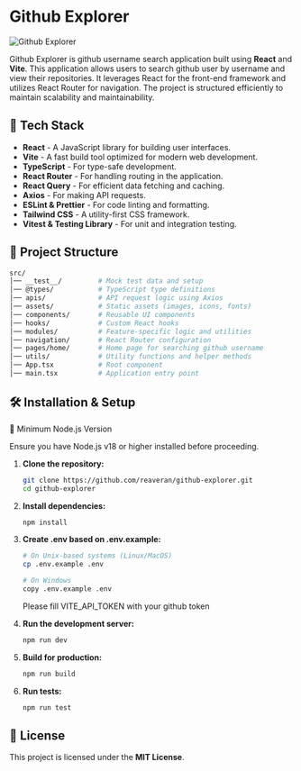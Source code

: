 # Github Explorer

![Github Explorer](https://your-image-url.com/logo.png)

Github Explorer is github username search application built using **React** and **Vite**. This application allows users to search github user by username and view their repositories. It leverages React for the front-end framework and utilizes React Router for navigation. The project is structured efficiently to maintain scalability and maintainability.

## 🚀 Tech Stack

- **React** - A JavaScript library for building user interfaces.
- **Vite** - A fast build tool optimized for modern web development.
- **TypeScript** - For type-safe development.
- **React Router** - For handling routing in the application.
- **React Query** - For efficient data fetching and caching.
- **Axios** - For making API requests.
- **ESLint & Prettier** - For code linting and formatting.
- **Tailwind CSS** - A utility-first CSS framework.
- **Vitest & Testing Library** - For unit and integration testing.

## 📂 Project Structure

```bash
src/
│── __test__/         # Mock test data and setup
│── @types/           # TypeScript type definitions
│── apis/             # API request logic using Axios
│── assets/           # Static assets (images, icons, fonts)
│── components/       # Reusable UI components
│── hooks/            # Custom React hooks
│── modules/          # Feature-specific logic and utilities
│── navigation/       # React Router configuration
│── pages/home/       # Home page for searching github username
│── utils/            # Utility functions and helper methods
│── App.tsx           # Root component
│── main.tsx          # Application entry point
```

## 🛠 Installation & Setup

📌 Minimum Node.js Version

Ensure you have Node.js v18 or higher installed before proceeding.

1. **Clone the repository:**
   ```sh
   git clone https://github.com/reaveran/github-explorer.git
   cd github-explorer
   ```
2. **Install dependencies:**
   ```sh
   npm install
   ```
3. **Create .env based on .env.example:**

   ```sh
   # On Unix-based systems (Linux/MacOS)
   cp .env.example .env

   # On Windows
   copy .env.example .env
   ```

   Please fill VITE_API_TOKEN with your github token

4. **Run the development server:**
   ```sh
   npm run dev
   ```
5. **Build for production:**
   ```sh
   npm run build
   ```
6. **Run tests:**
   ```sh
   npm run test
   ```

## 📜 License

This project is licensed under the **MIT License**.
